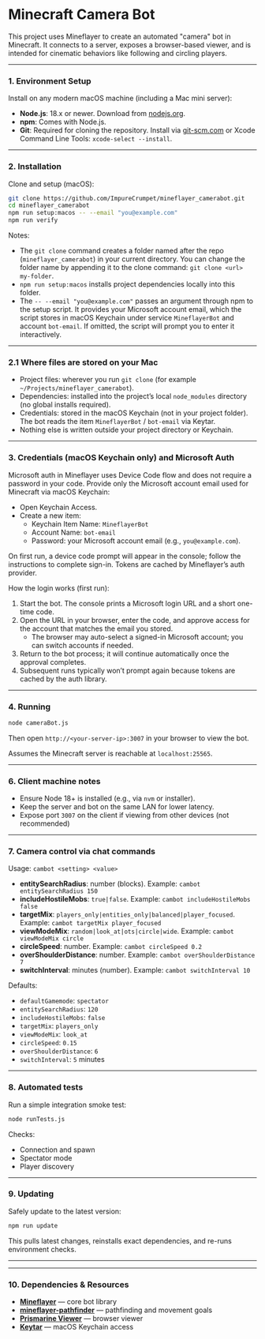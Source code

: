 # Minecraft Camera Bot

This project uses Mineflayer to create an automated "camera" bot in Minecraft. It connects to a server, exposes a browser-based viewer, and is intended for cinematic behaviors like following and circling players.

---

### 1. Environment Setup

Install on any modern macOS machine (including a Mac mini server):

- **Node.js**: 18.x or newer. Download from [nodejs.org](https://nodejs.org/).
- **npm**: Comes with Node.js.
- **Git**: Required for cloning the repository. Install via [git-scm.com](https://git-scm.com/download/mac) or Xcode Command Line Tools: `xcode-select --install`.

---

### 2. Installation

Clone and setup (macOS):

```bash
git clone https://github.com/ImpureCrumpet/mineflayer_camerabot.git
cd mineflayer_camerabot
npm run setup:macos -- --email "you@example.com"
npm run verify
```

Notes:
- The `git clone` command creates a folder named after the repo (`mineflayer_camerabot`) in your current directory. You can change the folder name by appending it to the clone command: `git clone <url> my-folder`.
- `npm run setup:macos` installs project dependencies locally into this folder.
- The `-- --email "you@example.com"` passes an argument through npm to the setup script. It provides your Microsoft account email, which the script stores in macOS Keychain under service `MineflayerBot` and account `bot-email`. If omitted, the script will prompt you to enter it interactively.

---

### 2.1 Where files are stored on your Mac

- Project files: wherever you run `git clone` (for example `~/Projects/mineflayer_camerabot`).
- Dependencies: installed into the project’s local `node_modules` directory (no global installs required).
- Credentials: stored in the macOS Keychain (not in your project folder). The bot reads the item `MineflayerBot` / `bot-email` via Keytar.
- Nothing else is written outside your project directory or Keychain.

---

### 3. Credentials (macOS Keychain only) and Microsoft Auth

Microsoft auth in Mineflayer uses Device Code flow and does not require a password in your code. Provide only the Microsoft account email used for Minecraft via macOS Keychain:

- Open Keychain Access.
- Create a new item:
  - Keychain Item Name: `MineflayerBot`
  - Account Name: `bot-email`
  - Password: your Microsoft account email (e.g., `you@example.com`).

On first run, a device code prompt will appear in the console; follow the instructions to complete sign-in. Tokens are cached by Mineflayer’s auth provider.

How the login works (first run):

1. Start the bot. The console prints a Microsoft login URL and a short one-time code.
2. Open the URL in your browser, enter the code, and approve access for the account that matches the email you stored.
   - The browser may auto-select a signed-in Microsoft account; you can switch accounts if needed.
3. Return to the bot process; it will continue automatically once the approval completes.
4. Subsequent runs typically won’t prompt again because tokens are cached by the auth library.

---

### 4. Running

```bash
node cameraBot.js
```

Then open `http://<your-server-ip>:3007` in your browser to view the bot.

Assumes the Minecraft server is reachable at `localhost:25565`.

---



### 6. Client machine notes

- Ensure Node 18+ is installed (e.g., via `nvm` or installer).
- Keep the server and bot on the same LAN for lower latency.
- Expose port `3007` on the client if viewing from other devices (not recommended)

---

### 7. Camera control via chat commands

Usage: `cambot <setting> <value>`

- **entitySearchRadius**: number (blocks). Example: `cambot entitySearchRadius 150`
- **includeHostileMobs**: `true|false`. Example: `cambot includeHostileMobs false`
- **targetMix**: `players_only|entities_only|balanced|player_focused`. Example: `cambot targetMix player_focused`
- **viewModeMix**: `random|look_at|ots|circle|wide`. Example: `cambot viewModeMix circle`
- **circleSpeed**: number. Example: `cambot circleSpeed 0.2`
- **overShoulderDistance**: number. Example: `cambot overShoulderDistance 7`
- **switchInterval**: minutes (number). Example: `cambot switchInterval 10`

Defaults:

- `defaultGamemode`: `spectator`
- `entitySearchRadius`: `120`
- `includeHostileMobs`: `false`
- `targetMix`: `players_only`
- `viewModeMix`: `look_at`
- `circleSpeed`: `0.15`
- `overShoulderDistance`: `6`
- `switchInterval`: `5` minutes

---

### 8. Automated tests

Run a simple integration smoke test:

```bash
node runTests.js
```

Checks:
- Connection and spawn
- Spectator mode
- Player discovery

---

### 9. Updating

Safely update to the latest version:

```bash
npm run update
```

This pulls latest changes, reinstalls exact dependencies, and re-runs environment checks.

---

<!-- Docker context intentionally removed; project assumes local server access. -->

---

### 10. Dependencies & Resources

- **[Mineflayer](https://github.com/PrismarineJS/mineflayer)** — core bot library
- **[mineflayer-pathfinder](https://github.com/PrismarineJS/mineflayer-pathfinder)** — pathfinding and movement goals
- **[Prismarine Viewer](https://github.com/PrismarineJS/prismarine-viewer)** — browser viewer
- **[Keytar](https://github.com/atom/node-keytar)** — macOS Keychain access